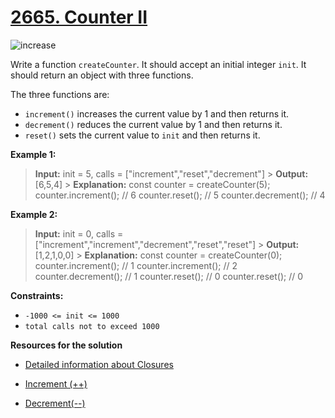 # [2665. Counter II](https://leetcode.com/problems/counter-ii/)

![increase](https://t3.ftcdn.net/jpg/04/59/43/08/360_F_459430887_5awC45He7m5rQTB1YDgytCgkIt2vDQXc.jpg)

Write a function `createCounter`. It should accept an initial integer `init`. It should return an object with three functions.

The three functions are:

- `increment()` increases the current value by 1 and then returns it.
- `decrement()` reduces the current value by 1 and then returns it.
- `reset()` sets the current value to `init` and then returns it.

**Example 1:**

> **Input:** init = 5, calls = ["increment","reset","decrement"] > **Output:** [6,5,4] > **Explanation:** const counter = createCounter(5); counter.increment(); // 6 counter.reset(); // 5 counter.decrement();
> // 4

**Example 2:**

> **Input:** init = 0, calls = ["increment","increment","decrement","reset","reset"] > **Output:** [1,2,1,0,0] > **Explanation:** const counter = createCounter(0); counter.increment(); // 1 counter.increment(); // 2
> counter.decrement(); // 1 counter.reset(); // 0 counter.reset(); // 0

**Constraints:**

- `-1000 <= init <= 1000`
- `total calls not to exceed 1000`

**Resources for the solution**

- [Detailed information about Closures](https://developer.mozilla.org/en-US/docs/Web/JavaScript/Closures)

- [Increment (++)](https://developer.mozilla.org/en-US/docs/Web/JavaScript/Reference/Operators/Increment)
- [Decrement(--)](https://developer.mozilla.org/en-US/docs/Web/JavaScript/Reference/Operators/Decrement)
